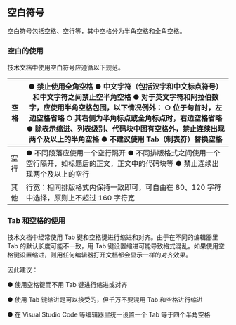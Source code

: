 ## 空白符号

空白符号包括空格、空行等，其中空格分为半角空格和全角空格。

### 空白的使用

技术文档中使用空白符号应遵循以下规范。

| 空格 | ●   禁止使用全角空格  ●     中文字符（包括汉字和中文标点符号）和中文字符之间禁止空半角空格  ●   对于英文字符和阿拉伯数字，应使用半角空格包围，以下情况例外：  ○   位于句首时，左边空格省略  ○   其右侧为半角标点或全角标点时，右边空格省略  ●   除表示缩进、列表级别、代码块中固有空格外，禁止连续出现两个及以上的半角空格  ●   不建议使用 Tab（制表符）替换空格 |
| ---- | ------------------------------------------------------------ |
| 空行 | ●   不同段落应使用一个空行隔开  ●   不同排版格式之间使用一个空行隔开，如标题后的正文，正文中的代码块等  ●   禁止连续出现两个及以上的空行 |
| 其他 | 行宽：相同排版格式内保持一致即可，可自由在 80、120 字符中选择，原则上不超过 160 字符宽 |

### Tab 和空格的使用

技术文档中经常使用 Tab 键和空格键进行缩进和对齐。由于在不同的编辑器里 Tab 的默认长度可能不一致，用 Tab 键设置缩进可能导致格式混乱。如果使用空格键设置缩进，则用任何编辑器打开文档都会显示一样的对齐效果。

因此建议：

●   使用空格键而不用 Tab 键进行缩进或对齐

●   使用 Tab 键缩进是可以接受的，但千万不要混用 Tab 和空格进行缩进

●   在 Visual Studio Code 等编辑器里统一设置一个 Tab 等于四个半角空格